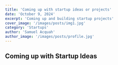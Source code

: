 ```yaml
---
title: 'Coming up with startup ideas or projects'
date: 'October 9, 2024'
excerpt: 'Coming up and building startup projects'
cover_image: '/images/posts/img1.jpg'
category: 'Startups'
author: 'Samuel Acquah'
author_image: '/images/posts/profile.jpg'
---
```


##  Coming up with Startup Ideas
 
 